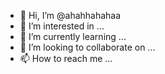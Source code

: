 - 👋 Hi, I’m @ahahhahahaa
- 👀 I’m interested in ...
- 🌱 I’m currently learning ...
- 💞️ I’m looking to collaborate on ...
- 📫 How to reach me ...

<!---
ahahhahahaa/ahahhahahaa is a ✨ special ✨ repository because its `README.md` (this file) appears on your GitHub profile.
You can click the Preview link to take a look at your changes.
--->
